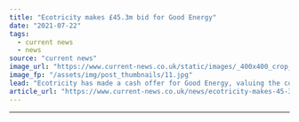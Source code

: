 ```yaml
---
title: "Ecotricity makes £45.3m bid for Good Energy"
date: "2021-07-22"
tags: 
  - current news
  - news
source: "current news"
image_url: "https://www.current-news.co.uk/static/images/_400x400_crop_center-center/Dale_Vince_--_Ecotricity.jpg"
image_fp: "/assets/img/post_thumbnails/11.jpg"
lead: "Ecotricity has made a cash offer for Good Energy, valuing the company at £45.3 million excluding the shares it already owns, or £59.6 million when included."
article_url: "https://www.current-news.co.uk/news/ecotricity-makes-45-3m-bid-for-good-energy?utm_source=rss-feeds&utm_medium=rss&utm_campaign=rss"
---
```


---
